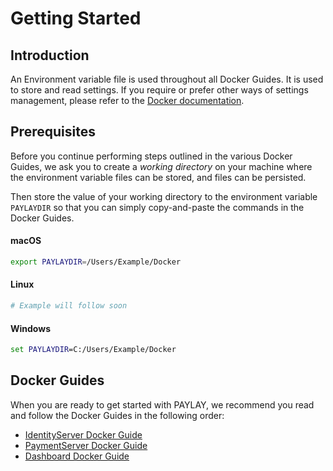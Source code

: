 # Getting Started

## Introduction
An Environment variable file is used throughout all Docker Guides. It is used to store and read settings. If you require or prefer other ways of settings management, please refer to the [Docker documentation](https://docs.docker.com).

## Prerequisites
Before you continue performing steps outlined in the various Docker Guides, we ask you to create a _working directory_ on your machine where the environment variable files can be stored, and files can be persisted.

Then store the value of your working directory to the environment variable `PAYLAYDIR` so that you can simply copy-and-paste the commands in the Docker Guides.

#### macOS
~~~ bash
export PAYLAYDIR=/Users/Example/Docker
~~~

#### Linux
~~~ bash
# Example will follow soon
~~~

#### Windows
~~~ cmd
set PAYLAYDIR=C:/Users/Example/Docker
~~~

## Docker Guides
When you are ready to get started with PAYLAY, we recommend you read and follow the Docker Guides in the following order:

- [IdentityServer Docker Guide](identityserver/docker.md)
- [PaymentServer Docker Guide](paymentserver/docker.md)
- [Dashboard Docker Guide](dashboard/docker.md)